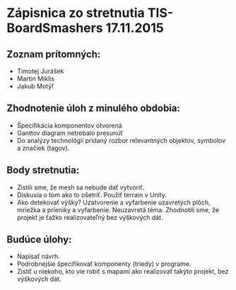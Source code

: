 # Zápisnica zo stretnutia TIS-BoardSmashers 17.11.2015
## Zoznam prítomných:
* Timotej Jurášek
* Martin Miklis
* Jakub Motýľ

## Zhodnotenie úloh z minulého obdobia:
* Špecifikácia komponentov otvorená
* Ganttov diagram netrebalo presunúť
* Do analýzy technológií pridaný rozbor relevantných objektov, symbolov a značiek (tagov).

## Body stretnutia:
* Zistili sme, že mesh sa nebude dať vytvoriť.
* Diskusia o tom ako to ošetriť.
Použiť terrain v Unity.
* Ako detekovať výšky? Uzatvorenie a vyfarbenie uzavretých plôch, mriežka a prieniky a vyfarbenie. Neuzavretá téma. Zhodnotili sme, že projekt je ťažko realizovateľný bez výškových dát.

## Budúce úlohy:
* Napísať návrh.
* Podrobnejšie špecifikovať komponenty (triedy) v programe.
* Zistiť u niekoho, kto vie robiť s mapami ako realizovať takýto projekt, bez výškových dát.

